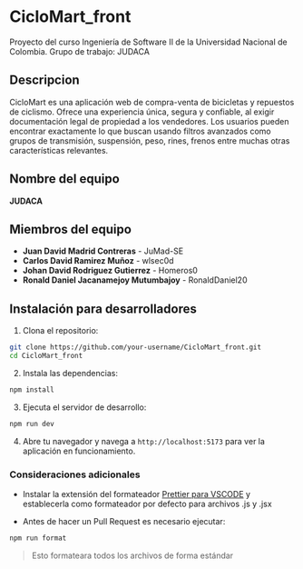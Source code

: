# CicloMart_front

Proyecto del curso Ingeniería de Software II de la Universidad Nacional de Colombia. Grupo de trabajo: JUDACA

## Descripcion

CicloMart es una aplicación web de compra-venta de bicicletas y repuestos de ciclismo. Ofrece una experiencia única, segura y confiable, al exigir documentación legal de propiedad a los vendedores. Los usuarios pueden encontrar exactamente lo que buscan usando filtros avanzados como grupos de transmisión, suspensión, peso, rines, frenos entre muchas otras características relevantes.

## Nombre del equipo

**JUDACA**

## Miembros del equipo

- **Juan David Madrid Contreras** - JuMad-SE
- **Carlos David Ramirez Muñoz** - wlsec0d
- **Johan David Rodriguez Gutierrez** - Homeros0
- **Ronald Daniel Jacanamejoy Mutumbajoy** - RonaldDaniel20

## Instalación para desarrolladores

1. Clona el repositorio:

```bash
git clone https://github.com/your-username/CicloMart_front.git
cd CicloMart_front
```

2. Instala las dependencias:

```bash
npm install
```

3. Ejecuta el servidor de desarrollo:

```bash
npm run dev
```

4. Abre tu navegador y navega a `http://localhost:5173` para ver la aplicación en funcionamiento.

### Consideraciones adicionales

- Instalar la extensión del formateador [Prettier para VSCODE](https://marketplace.visualstudio.com/items?itemName=esbenp.prettier-vscode) y establecerla como formateador por defecto para archivos .js y .jsx

- Antes de hacer un Pull Request es necesario ejecutar:

```bash
npm run format
```

> Esto formateara todos los archivos de forma estándar
